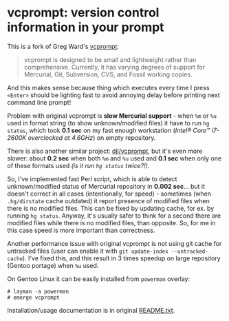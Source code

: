 vcprompt: version control information in your prompt
====================================================

This is a fork of Greg Ward's [vcprompt](https://bitbucket.org/gward/vcprompt):

> vcprompt is designed to be small and lightweight rather than comprehensive. Currently, it has varying degrees of support for Mercurial, Git, Subversion, CVS, and Fossil working copies.

And this makes sense because thing which executes every time I press `<Enter>` should be lighting fast to avoid annoying delay before printing next command line prompt!

Problem with original vcprompt is **slow Mercurial support** - when `%m` or `%u` used in format string (to show unknown/modified files) it have to run `hg status`, which took **0.1 sec** on my fast enough workstation (_Intel® Core™ i7-2600K overclocked at 4.6GHz_) on empty repository.

There is also another similar project: [djl/vcprompt](https://github.com/djl/vcprompt), but it's even more slower: about **0.2 sec** when both `%m` and `%u` used and **0.1 sec** when only one of these formats used _(is it run `hg status` twice?!)_.

So, I've implemented fast Perl script, which is able to detect unknown/modified status of Mercurial repository in **0.002 sec**… but it doesn't correct in all cases (intentionally, for speed) - sometimes (when `.hg/dirstate` cache outdated) it report presence of modified files when there is no modified files. This can be fixed by updating cache, for ex.  by running `hg status`. Anyway, it's usually safer to think for a second there are modified files while there is no modified files, than opposite.  So, for me in this case speed is more important than correctness.

Another performance issue with original vcprompt is not using git cache for untracked files (user can enable it with `git update-index --untracked-cache`). I've fixed this, and this result in 3 times speedup on large repository (Gentoo portage) when `%u` used.

On Gentoo Linux it can be easily installed from `powerman` overlay:

```
# layman -a powerman
# emerge vcprompt
```

Installation/usage documentation is in original [README.txt](README.txt).
